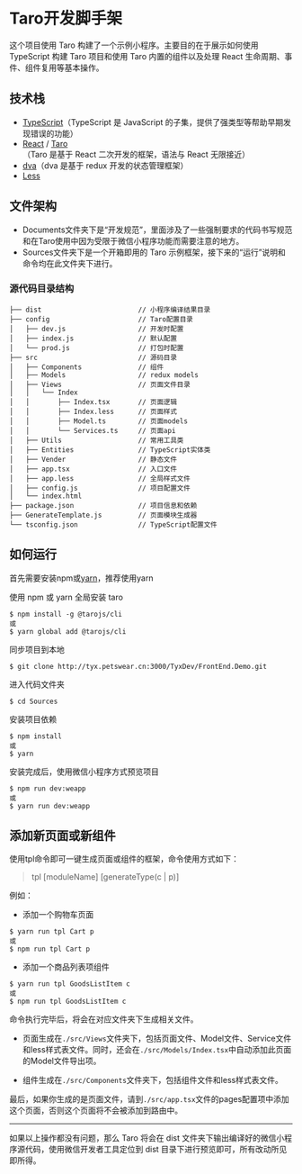 # Taro开发脚手架

这个项目使用 Taro 构建了一个示例小程序。主要目的在于展示如何使用 TypeScript 构建 Taro 项目和使用 Taro 内置的组件以及处理 React 生命周期、事件、组件复用等基本操作。

## 技术栈

- [TypeScript](https://www.tslang.cn/docs/home.html)（TypeScript 是 JavaScript 的子集，提供了强类型等帮助早期发现错误的功能）
- [React](https://reactjs.org/) / [Taro](https://taro.aotu.io/)（Taro 是基于 React 二次开发的框架，语法与 React 无限接近）
- [dva](https://dvajs.com/)（dva 是基于 redux 开发的状态管理框架）
- [Less](https://less.bootcss.com/)

## 文件架构

- Documents文件夹下是“开发规范”，里面涉及了一些强制要求的代码书写规范和在Taro使用中因为受限于微信小程序功能而需要注意的地方。
- Sources文件夹下是一个开箱即用的 Taro 示例框架，接下来的“运行”说明和命令均在此文件夹下进行。

### 源代码目录结构

    ├── dist                        // 小程序编译结果目录
    ├── config                      // Taro配置目录
    │   ├── dev.js                  // 开发时配置
    │   ├── index.js                // 默认配置
    │   └── prod.js                 // 打包时配置
    ├── src                         // 源码目录
    │   ├── Components              // 组件
    │   ├── Models                  // redux models
    │   ├── Views                   // 页面文件目录
    │   │   └── Index
    │   │       ├── Index.tsx       // 页面逻辑
    │   │       ├── Index.less      // 页面样式
    │   │       ├── Model.ts        // 页面models
    │   │       └── Services.ts     // 页面api
    │   ├── Utils                   // 常用工具类
    │   ├── Entities                // TypeScript实体类
    │   ├── Vender                  // 静态文件
    │   ├── app.tsx                 // 入口文件
    │   ├── app.less                // 全局样式文件
    │   ├── config.js               // 项目配置文件
    │   └── index.html
    ├── package.json                // 项目信息和依赖
    ├── GenerateTemplate.js         // 页面模块生成器
    └── tsconfig.json               // TypeScript配置文件

## 如何运行

首先需要安装npm或[yarn](https://yarnpkg.com/zh-Hans/)，推荐使用yarn

使用 npm 或 yarn 全局安装 taro

```
$ npm install -g @tarojs/cli
或
$ yarn global add @tarojs/cli
```

同步项目到本地

```
$ git clone http://tyx.petswear.cn:3000/TyxDev/FrontEnd.Demo.git
```

进入代码文件夹

```
$ cd Sources
```

安装项目依赖

```
$ npm install
或
$ yarn
```

安装完成后，使用微信小程序方式预览项目

```
$ npm run dev:weapp
或
$ yarn run dev:weapp
```

## 添加新页面或新组件

使用tpl命令即可一键生成页面或组件的框架，命令使用方式如下：

> tpl [moduleName] [generateType(c | p)]

例如：

- 添加一个购物车页面

```
$ yarn run tpl Cart p
或
$ npm run tpl Cart p
```

- 添加一个商品列表项组件

```
$ yarn run tpl GoodsListItem c
或
$ npm run tpl GoodsListItem c
```

命令执行完毕后，将会在对应文件夹下生成相关文件。

- 页面生成在`./src/Views`文件夹下，包括页面文件、Model文件、Service文件和less样式表文件。同时，还会在`./src/Models/Index.tsx`中自动添加此页面的Model文件导出项。

- 组件生成在`./src/Components`文件夹下，包括组件文件和less样式表文件。

最后，如果你生成的是页面文件，请到`./src/app.tsx`文件的pages配置项中添加这个页面，否则这个页面将不会被添加到路由中。

---

如果以上操作都没有问题，那么 Taro 将会在 dist 文件夹下输出编译好的微信小程序源代码，使用微信开发者工具定位到 dist 目录下进行预览即可，所有改动所见即所得。